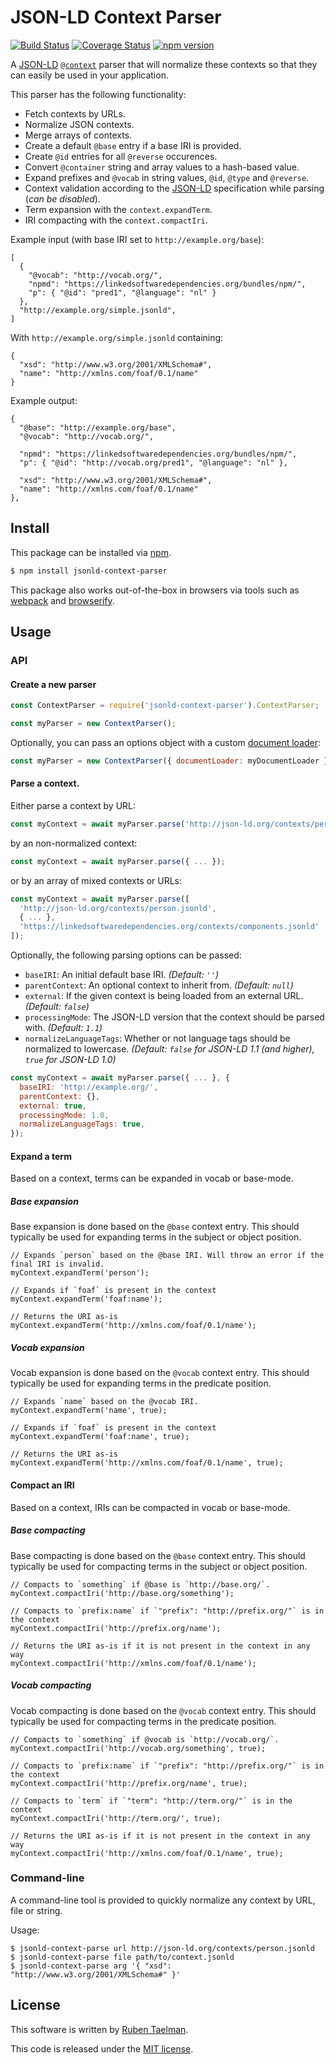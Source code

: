 # JSON-LD Context Parser

[![Build Status](https://travis-ci.org/rubensworks/jsonld-context-parser.js.svg?branch=master)](https://travis-ci.org/rubensworks/jsonld-context-parser.js)
[![Coverage Status](https://coveralls.io/repos/github/rubensworks/jsonld-context-parser.js/badge.svg?branch=master)](https://coveralls.io/github/rubensworks/jsonld-context-parser.js?branch=master)
[![npm version](https://badge.fury.io/js/jsonld-context-parser.svg)](https://www.npmjs.com/package/jsonld-context-parser)

A [JSON-LD](https://json-ld.org/) [`@context`](https://json-ld.org/spec/latest/json-ld/#the-context) parser that will normalize these contexts so that they can easily be used in your application.

This parser has the following functionality:
* Fetch contexts by URLs.
* Normalize JSON contexts.
* Merge arrays of contexts.
* Create a default `@base` entry if a base IRI is provided.
* Create `@id` entries for all `@reverse` occurences.
* Convert `@container` string and array values to a hash-based value.
* Expand prefixes and `@vocab` in string values, `@id`, `@type` and `@reverse`.
* Context validation according to the [JSON-LD](https://json-ld.org/) specification while parsing (_can be disabled_).
* Term expansion with the `context.expandTerm`.
* IRI compacting with the `context.compactIri`.

Example input (with base IRI set to `http://example.org/base`):
```jsonld
[
  {
    "@vocab": "http://vocab.org/",
    "npmd": "https://linkedsoftwaredependencies.org/bundles/npm/",
    "p": { "@id": "pred1", "@language": "nl" }
  },
  "http://example.org/simple.jsonld",
]
```

With `http://example.org/simple.jsonld` containing:
```jsonld
{
  "xsd": "http://www.w3.org/2001/XMLSchema#",
  "name": "http://xmlns.com/foaf/0.1/name"
}
```

Example output:
```jsonld
{
  "@base": "http://example.org/base",
  "@vocab": "http://vocab.org/",

  "npmd": "https://linkedsoftwaredependencies.org/bundles/npm/",
  "p": { "@id": "http://vocab.org/pred1", "@language": "nl" },

  "xsd": "http://www.w3.org/2001/XMLSchema#",
  "name": "http://xmlns.com/foaf/0.1/name"
},
```

## Install

This package can be installed via [npm](https://www.npmjs.com/package/jsonld-context-parser).

```bash
$ npm install jsonld-context-parser
```

This package also works out-of-the-box in browsers via tools such as [webpack](https://webpack.js.org/) and [browserify](http://browserify.org/).

## Usage

### API

#### Create a new parser

```javascript
const ContextParser = require('jsonld-context-parser').ContextParser;

const myParser = new ContextParser();
```

Optionally, you can pass an options object with a custom [document loader](https://github.com/rubensworks/jsonld-context-parser.js/blob/master/lib/IDocumentLoader.ts):

```javascript
const myParser = new ContextParser({ documentLoader: myDocumentLoader });
```

#### Parse a context.

Either parse a context by URL:

```javascript
const myContext = await myParser.parse('http://json-ld.org/contexts/person.jsonld');
```

by an non-normalized context:
```javascript
const myContext = await myParser.parse({ ... });
```

or by an array of mixed contexts or URLs:
```javascript
const myContext = await myParser.parse([
  'http://json-ld.org/contexts/person.jsonld',
  { ... },
  'https://linkedsoftwaredependencies.org/contexts/components.jsonld'
]);
```

Optionally, the following parsing options can be passed:

* `baseIRI`: An initial default base IRI. _(Default: `''`)_
* `parentContext`: An optional context to inherit from. _(Default: `null`)_
* `external`: If the given context is being loaded from an external URL. _(Default: `false`)_
* `processingMode`: The JSON-LD version that the context should be parsed with. _(Default: `1.1`)_
* `normalizeLanguageTags`: Whether or not language tags should be normalized to lowercase. _(Default: `false` for JSON-LD 1.1 (and higher), `true` for JSON-LD 1.0)_

```javascript
const myContext = await myParser.parse({ ... }, {
  baseIRI: 'http://example.org/',
  parentContext: {},
  external: true,
  processingMode: 1.0,
  normalizeLanguageTags: true,
});
```

#### Expand a term

Based on a context, terms can be expanded in vocab or base-mode.

##### Base expansion

Base expansion is done based on the `@base` context entry.
This should typically be used for expanding terms in the subject or object position.

```
// Expands `person` based on the @base IRI. Will throw an error if the final IRI is invalid.
myContext.expandTerm('person');

// Expands if `foaf` is present in the context
myContext.expandTerm('foaf:name');

// Returns the URI as-is
myContext.expandTerm('http://xmlns.com/foaf/0.1/name');
```

##### Vocab expansion

Vocab expansion is done based on the `@vocab` context entry.
This should typically be used for expanding terms in the predicate position.

```
// Expands `name` based on the @vocab IRI.
myContext.expandTerm('name', true);

// Expands if `foaf` is present in the context
myContext.expandTerm('foaf:name', true);

// Returns the URI as-is
myContext.expandTerm('http://xmlns.com/foaf/0.1/name', true);
```

#### Compact an IRI

Based on a context, IRIs can be compacted in vocab or base-mode.

##### Base compacting

Base compacting is done based on the `@base` context entry.
This should typically be used for compacting terms in the subject or object position.

```
// Compacts to `something` if @base is `http://base.org/`.
myContext.compactIri('http://base.org/something');

// Compacts to `prefix:name` if `"prefix": "http://prefix.org/"` is in the context
myContext.compactIri('http://prefix.org/name');

// Returns the URI as-is if it is not present in the context in any way
myContext.compactIri('http://xmlns.com/foaf/0.1/name');
```

##### Vocab compacting

Vocab compacting is done based on the `@vocab` context entry.
This should typically be used for compacting terms in the predicate position.

```
// Compacts to `something` if @vocab is `http://vocab.org/`.
myContext.compactIri('http://vocab.org/something', true);

// Compacts to `prefix:name` if `"prefix": "http://prefix.org/"` is in the context
myContext.compactIri('http://prefix.org/name', true);

// Compacts to `term` if `"term": "http://term.org/"` is in the context
myContext.compactIri('http://term.org/', true);

// Returns the URI as-is if it is not present in the context in any way
myContext.compactIri('http://xmlns.com/foaf/0.1/name', true);
```

### Command-line

A command-line tool is provided to quickly normalize any context by URL, file or string.

Usage:
```
$ jsonld-context-parse url http://json-ld.org/contexts/person.jsonld
$ jsonld-context-parse file path/to/context.jsonld
$ jsonld-context-parse arg '{ "xsd": "http://www.w3.org/2001/XMLSchema#" }'
```

## License
This software is written by [Ruben Taelman](http://rubensworks.net/).

This code is released under the [MIT license](http://opensource.org/licenses/MIT).
